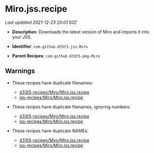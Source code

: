 # Miro.jss.recipe

_Last updated 2021-12-23 20:01:50Z_

- **Description**: Downloads the latest version of Miro and imports it into your JSS.

- **Identifier**: `com.github.d33t5.jss.Miro`

- **Parent Recipes**: `com.github.d33t5.pkg.Miro`


## Warnings

- These recipes have duplicate filenames:
    - [d33t5-recipes/Miro/Miro.jss.recipe](/autopkg-dupe-tracker/d33t5-recipes/Miro/Miro.jss.recipe)
    - [jss-recipes/Miro/Miro.jss.recipe](/autopkg-dupe-tracker/jss-recipes/Miro/Miro.jss.recipe)

- These recipes have duplicate filenames, ignoring numbers:
    - [d33t5-recipes/Miro/Miro.jss.recipe](/autopkg-dupe-tracker/d33t5-recipes/Miro/Miro.jss.recipe)
    - [jss-recipes/Miro/Miro.jss.recipe](/autopkg-dupe-tracker/jss-recipes/Miro/Miro.jss.recipe)

- These recipes have duplicate NAMEs:
    - [d33t5-recipes/Miro/Miro.jss.recipe](/autopkg-dupe-tracker/d33t5-recipes/Miro/Miro.jss.recipe)
    - [jss-recipes/Miro/Miro.jss.recipe](/autopkg-dupe-tracker/jss-recipes/Miro/Miro.jss.recipe)